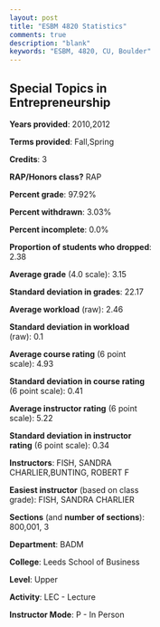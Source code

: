 ```yaml
---
layout: post
title: "ESBM 4820 Statistics"
comments: true
description: "blank"
keywords: "ESBM, 4820, CU, Boulder"
--- 
```

<head>
<script src="https://ajax.googleapis.com/ajax/libs/jquery/2.1.3/jquery.min.js"></script>
<script src="https://dl.dropboxusercontent.com/s/pc42nxpaw1ea4o9/highcharts.js?dl=0"></script>
<!-- <script src="../assets/js/highcharts.js"></script> -->
<style type="text/css">@font-face {
	font-family: "Bebas Neue";
	src: url(https://www.filehosting.org/file/details/544349/BebasNeue%20Regular.otf) format("opentype");
	}
	h1.Bebas { 
		font-family: "Bebas Neue", Verdana, Tahoma;
	}
</style>
</head>
<body>
	<div id="container" style="float: right; width: 45%; height: 88%; margin-left: 2.5%; margin-right: 2.5%;"></div>
	<script language="JavaScript">
		$(document).ready(function() {
		var chart = {type: 'column'};
		var title = {text: 'Grade Distribution'};
		var xAxis = {categories: ['A','B','C','D','F'],crosshair: true};
		var yAxis = {min: 0,title: {text: 'Percentage'}};
		var tooltip = {headerFormat: '<center><b><span style="font-size:20px">{point.key}</span></b></center>',
		               pointFormat: '<td style="padding:0"><b>{point.y:.1f}%</b></td>',
		               footerFormat: '</table>',shared: true,useHTML: true};
		var plotOptions = {column: {pointPadding: 0.0,borderWidth: 0}};  
		var credits = {enabled: false};var series= [{name: 'Percent',data: [22.5,65.0,12.5,0.0,0.0,]}];
		var json = {};
		json.chart = chart;
		json.title = title;
		json.tooltip = tooltip;
		json.xAxis = xAxis;
		json.yAxis = yAxis;  
		json.series = series;
		json.plotOptions = plotOptions;  
		json.credits = credits;
		$('#container').highcharts(json);
	});
	</script>
</body>
			   
## Special Topics in Entrepreneurship

**Years provided**: 2010,2012

**Terms provided**: Fall,Spring

**Credits**: 3

**RAP/Honors class?** RAP

**Percent grade**: 97.92%

**Percent withdrawn**: 3.03%

**Percent incomplete**: 0.0%

**Proportion of students who dropped**: 2.38

**Average grade** (4.0 scale): 3.15

**Standard deviation in grades**: 22.17

**Average workload** (raw): 2.46

**Standard deviation in workload** (raw): 0.1

**Average course rating** (6 point scale): 4.93

**Standard deviation in course rating** (6 point scale): 0.41

**Average instructor rating** (6 point scale): 5.22

**Standard deviation in instructor rating** (6 point scale): 0.34

**Instructors**: FISH, SANDRA CHARLIER,BUNTING, ROBERT F

**Easiest instructor** (based on class grade): FISH, SANDRA CHARLIER

**Sections** (and **number of sections**): 800,001, 3

**Department**: BADM

**College**: Leeds School of Business

**Level**: Upper

**Activity**: LEC - Lecture

**Instructor Mode**: P  - In Person